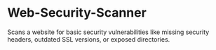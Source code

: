 # Web-Security-Scanner
Scans a website for basic security vulnerabilities like missing security headers, outdated SSL versions, or exposed directories.
